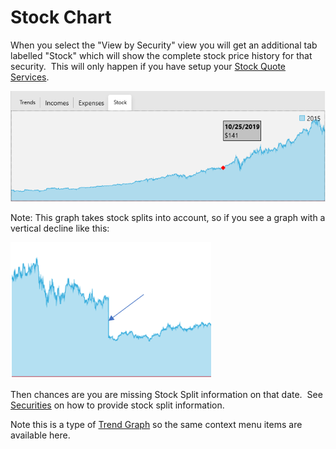 # Stock Chart

When you select the "View by Security" view you will get an additional tab labelled "Stock" which will show the complete stock price history for that security.  This will only happen if you have setup your [Stock Quote Services](../Accounts/StockQuoteServices.md).

![](../Images/Stock%20Chart.png)

Note: This graph takes stock splits into account, so if you see a graph with a vertical decline like this:

![](../Images/Stock%20Chart1.png)

Then chances are you are missing Stock Split information on that date.  See [Securities](Securities) on how to provide stock split information.

Note this is a type of [Trend Graph](TrendGraph.md) so the same context menu items are available here.



